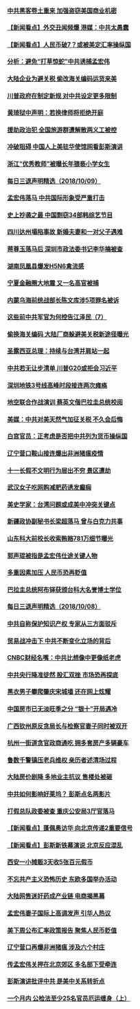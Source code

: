 #### [中共黑客卷土重来 加强盗窃美国商业机密](../pages/nsc413/n10772850.md?t=10092132) 

#### [【新闻看点】外交丑闻频爆 港媒：中共太愚蠢](../pages/nsc413/n10772588.md?t=10092132) 

#### [【新闻看点】人民币破7？或被美定汇率操纵国](../pages/nsc413/n10772384.md?t=10092132) 

#### [分析：避免“打草惊蛇”中共诱捕孟宏伟](../pages/nsc413/n10772428.md?t=10092132) 

#### [大陆企业为避关税 偷改海关编码运货来美](../pages/nsc413/n10772734.md?t=10092132) 

#### [川普政府在制定新规 对中共设定更多限制](../pages/nsc413/n10772785.md?t=10092132) 

#### [黄琦狱中声明：若换律师将拒绝开庭](../pages/nsc413/n10772769.md?t=10092132) 

#### [援助政治犯  全国旅游群遭解散两义工被控](../pages/nsc413/n10772413.md?t=10092132) 

#### [冲破阻碍 中国人上美驻华使馆网看彭斯演讲](../pages/nsc413/n10772524.md?t=10092132) 

#### [浙江“优秀教师”被曝长年猥亵小学女生](../pages/nsc413/n10772633.md?t=10092132) 

#### [每日三退声明精选（2018/10/09）](../pages/nsc413/n10772592.md?t=10092132) 

#### [孟宏伟落马 中共国际形象受严重打击](../pages/nsc413/n10772397.md?t=10092132) 

#### [史上抄袭之最 中国剽窃34部韩综艺节目](../pages/nsc413/n10772421.md?t=10092132) 

#### [四川达州塌陷事故 新婚夫妻和一对父子遇难](../pages/nsc413/n10771519.md?t=10092132) 


#### [蒋尊玉落马后 深圳市政法委书记李华楠被查](../pages/nsc413/n10771843.md?t=10092132) 

#### [湖南凤凰县爆发H5N6禽流感](../pages/nsc413/n10772132.md?t=10092132) 

#### [宁夏金融圈大地震 又一名高官被捕](../pages/nsc413/n10772041.md?t=10092132) 

#### [内蒙乌海前统战部长陈文库涉5项罪名被诉](../pages/nsc413/n10771968.md?t=10092132) 

#### [这些前中共军官为何控告江泽民（7）](../pages/nsc413/n10770491.md?t=10092132) 

#### [偷换海关编码 大陆厂商躲避美关税新途径曝光](../pages/nsc413/n10771682.md?t=10092132) 

#### [圣露西亚总理：持续与台湾并肩站一起](../pages/nsc413/n10771757.md?t=10092132) 

#### [中共若无让步清单 川普G20或拒会习近平](../pages/nsc413/n10771813.md?t=10092132) 

#### [深圳地铁3号线高峰时段接连两次瘫痪](../pages/nsc413/n10771576.md?t=10092132) 

#### [地空联合作战演训 蔡英文偕巴拉圭总统校阅](../pages/nsc413/n10771383.md?t=10092132) 

#### [美媒：中共对美天然气加征关税 不久会后悔](../pages/nsc413/n10771687.md?t=10092132) 

#### [白宫官员：正考虑是否把中共列为货币操纵国](../pages/nsc413/n10771113.md?t=10092132) 

#### [辽宁营口鞍山接连爆出非洲猪瘟疫情](../pages/nsc413/n10771646.md?t=10092132) 

#### [十一长假不文明行为层出不穷 景区遭劫](../pages/nsc413/n10771216.md?t=10092132) 

#### [武汉女子吃网购减肥药诱发癫痫](../pages/nsc413/n10771408.md?t=10092132) 

#### [美史学家：台湾问题或成美中冲突关键点](../pages/nsc413/n10771318.md?t=10092132) 

#### [新疆政协副秘书长梁超落马 曾与白克力共事](../pages/nsc413/n10771312.md?t=10092132) 

#### [山东科大前校长收索贿赂781万细节曝光](../pages/nsc413/n10771279.md?t=10092132) 

#### [郭声琨被指是孟宏伟仕途关键人物](../pages/nsc413/n10770942.md?t=10092132) 

#### [多重因素加压 人民币恐再贬值](../pages/nsc413/n10771085.md?t=10092132) 

#### [巴拉圭总统阿布铎获颁台科大名誉博士学位](../pages/nsc413/n10770927.md?t=10092132) 

#### [每日三退声明精选（2018/10/08）](../pages/nsc413/n10771019.md?t=10092132) 

#### [中共自称保护知识产权 专家从三方面驳斥](../pages/nsc413/n10770284.md?t=10092132) 

#### [贸易战冲击下 中共不断变化立场的背后](../pages/nsc413/n10770886.md?t=10092132) 

#### [CNBC财经名嘴：中共比想像中更像纸老虎](../pages/nsc413/n10770794.md?t=10092132) 

#### [中共央行降准徒然 股汇双挫 市场恐再探底](../pages/nsc413/n10770281.md?t=10092132) 

#### [黑衣男子攀爬肇庆宋城墙 还在网上炫耀](../pages/nsc413/n10770752.md?t=10092132) 

#### [中国房市已无淡旺季之分 “银十”开局遇冷](../pages/nsc413/n10770580.md?t=10092132) 

#### [广西钦州原反贪局长与检察官妻子同时被双开](../pages/nsc413/n10770552.md?t=10092132) 

#### [杭州一街道贪官政商通吃 拥多套房产多辆豪车](../pages/nsc413/n10770353.md?t=10092132) 

#### [鲁数千警镇压老兵维权 亲历者述清场过程](../pages/nsc413/n10770309.md?t=10092132) 

#### [大陆房价剧降 多地业主抗议 售楼处被砸](../pages/nsc413/n10770301.md?t=10092132) 

#### [中共如何影响好莱坞？ 彭斯点名两影片](../pages/nsc413/n10751048.md?t=10092132) 

#### [打假总队政委被查 重庆公安局3厅官落马](../pages/nsc413/n10770476.md?t=10092132) 

#### [【新闻看点】蓬佩奥访华 向北京传递2重要信号](../pages/nsc413/n10770311.md?t=10092132) 

#### [【新闻看点】彭斯新铁幕演说 北京反应混乱](../pages/nsc413/n10770106.md?t=10092132) 

#### [西安一小摊贩3天收5张百元假币](../pages/nsc413/n10770472.md?t=10092132) 

#### [不忘共产主义恐怖历史 东欧多国举办活动](../pages/nsc413/n10770391.md?t=10092132) 

#### [大陆网售迷奸药成产业链 电商揭黑幕](../pages/nsc413/n10770347.md?t=10092132) 

#### [孟宏伟妻子国际上高调发声 引华人热议](../pages/nsc413/n10770153.md?t=10092132) 

#### [美下周公布汇率政策报告 聚焦人民币贬值](../pages/nsc413/n10770338.md?t=10092132) 

#### [辽宁营口再爆非洲猪瘟 涉及六个村庄](../pages/nsc413/n10770107.md?t=10092132) 

#### [传孟宏伟关押在北京郊区 多名部下受牵连](../pages/nsc413/n10770201.md?t=10092132) 

#### [彭斯演讲批评中共 是美中关系转折点](../pages/nsc413/n10770135.md?t=10092132) 

#### [一个月内 公检法至少25名官员厄运缠身（上）](../pages/nsc413/n10766722.md?t=10092132) 

